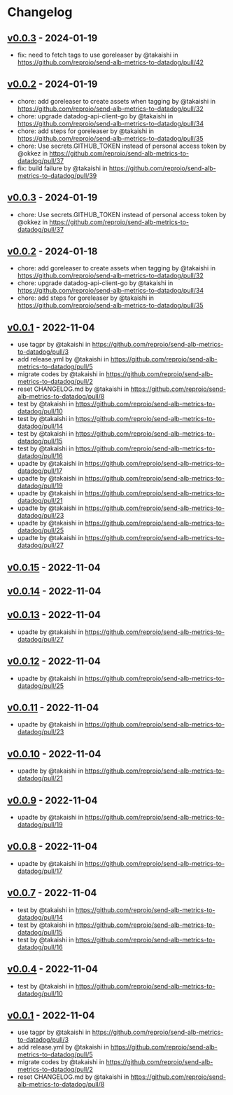 # Changelog

## [v0.0.3](https://github.com/reproio/send-alb-metrics-to-datadog/compare/v0.0.2...v0.0.3) - 2024-01-19
- fix: need to fetch tags to use goreleaser by @takaishi in https://github.com/reproio/send-alb-metrics-to-datadog/pull/42

## [v0.0.2](https://github.com/reproio/send-alb-metrics-to-datadog/compare/v0.0.1...v0.0.2) - 2024-01-19
- chore: add goreleaser to create assets when tagging by @takaishi in https://github.com/reproio/send-alb-metrics-to-datadog/pull/32
- chore: upgrade datadog-api-client-go by @takaishi in https://github.com/reproio/send-alb-metrics-to-datadog/pull/34
- chore: add steps for goreleaser by @takaishi in https://github.com/reproio/send-alb-metrics-to-datadog/pull/35
- chore: Use secrets.GITHUB_TOKEN instead of personal access token by @okkez in https://github.com/reproio/send-alb-metrics-to-datadog/pull/37
- fix: build failure by @takaishi in https://github.com/reproio/send-alb-metrics-to-datadog/pull/39

## [v0.0.3](https://github.com/reproio/send-alb-metrics-to-datadog/compare/v0.0.2...v0.0.3) - 2024-01-19
- chore: Use secrets.GITHUB_TOKEN instead of personal access token by @okkez in https://github.com/reproio/send-alb-metrics-to-datadog/pull/37

## [v0.0.2](https://github.com/reproio/send-alb-metrics-to-datadog/compare/v0.0.1...v0.0.2) - 2024-01-18
- chore: add goreleaser to create assets when tagging by @takaishi in https://github.com/reproio/send-alb-metrics-to-datadog/pull/32
- chore: upgrade datadog-api-client-go by @takaishi in https://github.com/reproio/send-alb-metrics-to-datadog/pull/34
- chore: add steps for goreleaser by @takaishi in https://github.com/reproio/send-alb-metrics-to-datadog/pull/35

## [v0.0.1](https://github.com/reproio/send-alb-metrics-to-datadog/commits/v0.0.1) - 2022-11-04
- use tagpr by @takaishi in https://github.com/reproio/send-alb-metrics-to-datadog/pull/3
- add release.yml by @takaishi in https://github.com/reproio/send-alb-metrics-to-datadog/pull/5
- migrate codes by @takaishi in https://github.com/reproio/send-alb-metrics-to-datadog/pull/2
- reset CHANGELOG.md by @takaishi in https://github.com/reproio/send-alb-metrics-to-datadog/pull/8
- test by @takaishi in https://github.com/reproio/send-alb-metrics-to-datadog/pull/10
- test by @takaishi in https://github.com/reproio/send-alb-metrics-to-datadog/pull/14
- test by @takaishi in https://github.com/reproio/send-alb-metrics-to-datadog/pull/15
- test by @takaishi in https://github.com/reproio/send-alb-metrics-to-datadog/pull/16
- upadte by @takaishi in https://github.com/reproio/send-alb-metrics-to-datadog/pull/17
- upadte by @takaishi in https://github.com/reproio/send-alb-metrics-to-datadog/pull/19
- upadte by @takaishi in https://github.com/reproio/send-alb-metrics-to-datadog/pull/21
- upadte by @takaishi in https://github.com/reproio/send-alb-metrics-to-datadog/pull/23
- upadte by @takaishi in https://github.com/reproio/send-alb-metrics-to-datadog/pull/25
- upadte by @takaishi in https://github.com/reproio/send-alb-metrics-to-datadog/pull/27

## [v0.0.15](https://github.com/reproio/send-alb-metrics-to-datadog/compare/v0.0.14...v0.0.15) - 2022-11-04

## [v0.0.14](https://github.com/reproio/send-alb-metrics-to-datadog/compare/v0.0.13...v0.0.14) - 2022-11-04

## [v0.0.13](https://github.com/reproio/send-alb-metrics-to-datadog/compare/v0.0.12...v0.0.13) - 2022-11-04
- upadte by @takaishi in https://github.com/reproio/send-alb-metrics-to-datadog/pull/27

## [v0.0.12](https://github.com/reproio/send-alb-metrics-to-datadog/compare/v0.0.11...v0.0.12) - 2022-11-04
- upadte by @takaishi in https://github.com/reproio/send-alb-metrics-to-datadog/pull/25

## [v0.0.11](https://github.com/reproio/send-alb-metrics-to-datadog/compare/v0.0.10...v0.0.11) - 2022-11-04
- upadte by @takaishi in https://github.com/reproio/send-alb-metrics-to-datadog/pull/23

## [v0.0.10](https://github.com/reproio/send-alb-metrics-to-datadog/compare/v0.0.9...v0.0.10) - 2022-11-04
- upadte by @takaishi in https://github.com/reproio/send-alb-metrics-to-datadog/pull/21

## [v0.0.9](https://github.com/reproio/send-alb-metrics-to-datadog/compare/v0.0.8...v0.0.9) - 2022-11-04
- upadte by @takaishi in https://github.com/reproio/send-alb-metrics-to-datadog/pull/19

## [v0.0.8](https://github.com/reproio/send-alb-metrics-to-datadog/compare/v0.0.7...v0.0.8) - 2022-11-04
- upadte by @takaishi in https://github.com/reproio/send-alb-metrics-to-datadog/pull/17

## [v0.0.7](https://github.com/reproio/send-alb-metrics-to-datadog/compare/v0.0.6...v0.0.7) - 2022-11-04
- test by @takaishi in https://github.com/reproio/send-alb-metrics-to-datadog/pull/14
- test by @takaishi in https://github.com/reproio/send-alb-metrics-to-datadog/pull/15
- test by @takaishi in https://github.com/reproio/send-alb-metrics-to-datadog/pull/16

## [v0.0.4](https://github.com/reproio/send-alb-metrics-to-datadog/compare/v0.0.3...v0.0.4) - 2022-11-04
- test by @takaishi in https://github.com/reproio/send-alb-metrics-to-datadog/pull/10

## [v0.0.1](https://github.com/reproio/send-alb-metrics-to-datadog/commits/v0.0.1) - 2022-11-04
- use tagpr by @takaishi in https://github.com/reproio/send-alb-metrics-to-datadog/pull/3
- add release.yml by @takaishi in https://github.com/reproio/send-alb-metrics-to-datadog/pull/5
- migrate codes by @takaishi in https://github.com/reproio/send-alb-metrics-to-datadog/pull/2
- reset CHANGELOG.md by @takaishi in https://github.com/reproio/send-alb-metrics-to-datadog/pull/8
